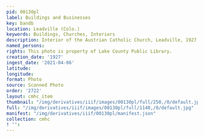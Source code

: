 ```yaml
---
pid: 00130pl
label: Buildings and Businesses
key: bandb
location: Leadville (Colo.)
keywords: Buildings, Churches, Interiors
description: Interior of the Austrian Catholic Church, Leadville, 1927
named_persons: 
rights: This photo is property of Lake County Public Library.
creation_date: '1927'
ingest_date: '2021-04-06'
latitude: 
longitude: 
format: Photo
source: Scanned Photo
order: '2722'
layout: cmhc_item
thumbnail: "/img/derivatives/iiif/images/00130pl/full/250,/0/default.jpg"
full: "/img/derivatives/iiif/images/00130pl/full/1140,/0/default.jpg"
manifest: "/img/derivatives/iiif/00130pl/manifest.json"
collection: cmhc
! '': 
---
```

